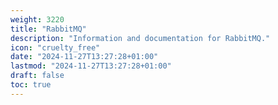 ```yaml
---
weight: 3220
title: "RabbitMQ"
description: "Information and documentation for RabbitMQ."
icon: "cruelty_free"
date: "2024-11-27T13:27:28+01:00"
lastmod: "2024-11-27T13:27:28+01:00"
draft: false
toc: true
---
```

